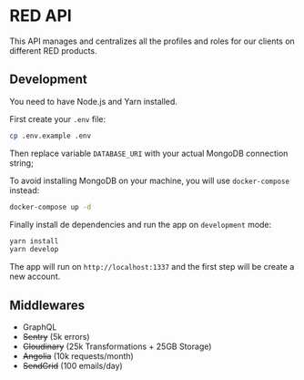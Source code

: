 # RED API

This API manages and centralizes all the profiles and roles for our clients on different RED products.

## Development

You need to have Node.js and Yarn installed.

First create your `.env` file:

```sh
cp .env.example .env
```

Then replace variable `DATABASE_URI` with your actual MongoDB connection string;

To avoid installing MongoDB on your machine, you will use `docker-compose` instead:

```sh
docker-compose up -d
```

Finally install de dependencies and run the app on `development` mode:

```sh
yarn install
yarn develop
```

The app will run on `http://localhost:1337` and the first step will be create a new account.

## Middlewares

- GraphQL
- ~~Sentry~~ (5k errors)
- ~~Cloudinary~~ (25k Transformations + 25GB Storage)
- ~~Angolia~~ (10k requests/month)
- ~~SendGrid~~ (100 emails/day)
